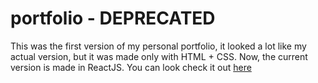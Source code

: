 # portfolio - DEPRECATED
This was the first version of my personal portfolio, it looked a lot like my actual version, but it was made only with HTML + CSS. Now, the current version is made in ReactJS. You can look check it out [here](https://jfuenmayor96.github.io)
